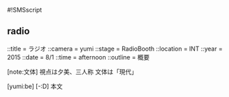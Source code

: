 #!SMSscript

## radio

::title = ラジオ
::camera = yumi
::stage = RadioBooth
::location = INT
::year = 2015
::date = 8/1
::time = afternoon
::outline = 概要

[note:文体]
視点は夕美、三人称
文体は「現代」

[yumi:be]
[-:D]
本文
